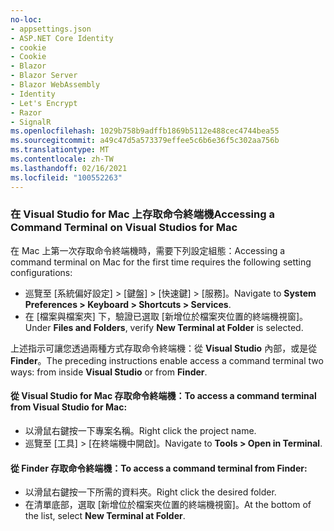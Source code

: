 ```yaml
---
no-loc:
- appsettings.json
- ASP.NET Core Identity
- cookie
- Cookie
- Blazor
- Blazor Server
- Blazor WebAssembly
- Identity
- Let's Encrypt
- Razor
- SignalR
ms.openlocfilehash: 1029b758b9adffb1869b5112e488cec4744bea55
ms.sourcegitcommit: a49c47d5a573379effee5c6b6e36f5c302aa756b
ms.translationtype: MT
ms.contentlocale: zh-TW
ms.lasthandoff: 02/16/2021
ms.locfileid: "100552263"
---
```

### <a name="accessing-a-command-terminal-on-visual-studios-for-mac"></a><span data-ttu-id="8a0ce-101">在 Visual Studio for Mac 上存取命令終端機</span><span class="sxs-lookup"><span data-stu-id="8a0ce-101">Accessing a Command Terminal on Visual Studios for Mac</span></span>

<span data-ttu-id="8a0ce-102">在 Mac 上第一次存取命令終端機時，需要下列設定組態：</span><span class="sxs-lookup"><span data-stu-id="8a0ce-102">Accessing a command terminal on Mac for the first time requires the following setting configurations:</span></span>

* <span data-ttu-id="8a0ce-103">巡覽至 [系統偏好設定] > [鍵盤] > [快速鍵] > [服務]。</span><span class="sxs-lookup"><span data-stu-id="8a0ce-103">Navigate to **System Preferences > Keyboard > Shortcuts > Services**.</span></span>
* <span data-ttu-id="8a0ce-104">在 [檔案與檔案夾] 下，驗證已選取 [新增位於檔案夾位置的終端機視窗]。</span><span class="sxs-lookup"><span data-stu-id="8a0ce-104">Under **Files and Folders**, verify **New Terminal at Folder** is selected.</span></span>

<span data-ttu-id="8a0ce-105">上述指示可讓您透過兩種方式存取命令終端機：從 **Visual Studio** 內部，或是從 **Finder**。</span><span class="sxs-lookup"><span data-stu-id="8a0ce-105">The preceding instructions enable access a command terminal two ways: from inside **Visual Studio** or from **Finder**.</span></span> 

#### <a name="to-access-a-command-terminal-from-visual-studio-for-mac"></a><span data-ttu-id="8a0ce-106">從 Visual Studio for Mac 存取命令終端機：</span><span class="sxs-lookup"><span data-stu-id="8a0ce-106">To access a command terminal from Visual Studio for Mac:</span></span>

* <span data-ttu-id="8a0ce-107">以滑鼠右鍵按一下專案名稱。</span><span class="sxs-lookup"><span data-stu-id="8a0ce-107">Right click the project name.</span></span>
* <span data-ttu-id="8a0ce-108">巡覽至 [工具] > [在終端機中開啟]。</span><span class="sxs-lookup"><span data-stu-id="8a0ce-108">Navigate to **Tools > Open in Terminal**.</span></span>

#### <a name="to-access-a-command-terminal-from-finder"></a><span data-ttu-id="8a0ce-109">從 Finder 存取命令終端機：</span><span class="sxs-lookup"><span data-stu-id="8a0ce-109">To access a command terminal from Finder:</span></span>

* <span data-ttu-id="8a0ce-110">以滑鼠右鍵按一下所需的資料夾。</span><span class="sxs-lookup"><span data-stu-id="8a0ce-110">Right click the desired folder.</span></span>
* <span data-ttu-id="8a0ce-111">在清單底部，選取 [新增位於檔案夾位置的終端機視窗]。</span><span class="sxs-lookup"><span data-stu-id="8a0ce-111">At the bottom of the list, select **New Terminal at Folder**.</span></span>
